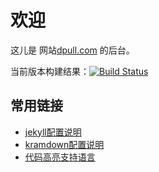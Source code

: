 # 欢迎

这儿是 网站[dpull.com](http://www.dpull.com) 的后台。

当前版本构建结果：[![Build Status](https://travis-ci.org/dpull/dpull.github.io.svg?branch=master)](https://travis-ci.org/dpull/dpull.github.io)

## 常用链接

* [jekyll配置说明](http://jekyllcn.com/docs/configuration/)
* [kramdown配置说明](http://kramdown.gettalong.org/options.html)
* [代码高亮支持语言](https://github.com/jneen/rouge/wiki/List-of-supported-languages-and-lexers)

